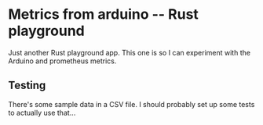 # Metrics from arduino -- Rust playground

Just another Rust playground app.  This one is so I can experiment with the
Arduino and prometheus metrics.

## Testing

There's some sample data in a CSV file.  I should probably set up some tests
to actually use that...
